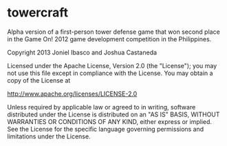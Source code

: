 towercraft
==========

Alpha version of a first-person tower defense game that won second place in the Game On! 2012 game development competition in the Philippines.

Copyright 2013 Joniel Ibasco and Joshua Castaneda

Licensed under the Apache License, Version 2.0 (the "License");
you may not use this file except in compliance with the License.
You may obtain a copy of the License at

   http://www.apache.org/licenses/LICENSE-2.0

Unless required by applicable law or agreed to in writing, software
distributed under the License is distributed on an "AS IS" BASIS,
WITHOUT WARRANTIES OR CONDITIONS OF ANY KIND, either express or implied.
See the License for the specific language governing permissions and
limitations under the License.
